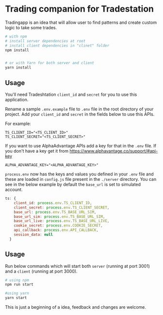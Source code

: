 # Trading companion for Tradestation

Tradingapp is an idea that will allow user to find patterns and create custom logic to take some trades.

```bash
# with npm
# install server dependencies at root 
# install client dependencies in "clinet" folder
npm install


# or with Yarn for both server and client
yarn install
```

## Usage

You'll need Tradeshtation `client_id` and `secret` for you to use this application.

Rename a sample `.env.example` file to `.env` file in the root directory of your project. Add your `client_id` and `secret` in the fields below to use this APIs.

For example:

```dosini
TS_CLIENT_ID="<TS_CLIENT_ID>"
TS_CLIENT_SECRET="<TS_CLIENT_SECRET>"
```

If you want to use AlphaAdvantage APIs add a key for that in the `.env` file. If you don't have a key get it from https://www.alphavantage.co/support/#api-key

```dosini
ALPHA_ADVANTAGE_KEY="<ALPHA_ADVANTAGE_KEY>" 
```

`process.env` now has the keys and values you defined in your `.env` file and these are loaded in `config.js` file present in the `./server` directory. You can see in the below example by default the `base_url` is set to simulated account. 

```javascript
ts: {
    client_id: process.env.TS_CLIENT_ID,
    client_secret: process.env.TS_CLIENT_SECRET,
    base_url: process.env.TS_BASE_URL_SIM,
    base_url_sim: process.env.TS_BASE_URL_SIM,
    base_url_live: process.env.TS_BASE_URL_LIVE,
    cookie_secret: process.env.COOKIE_SECRET,
    api_callback: process.env.API_CALLBACK,
    session_data: null
  }
```

## Usage

Run below commands which will start both `server` (running at port 3001) and a `client` (running at port 3000).

```bash
# using npm
npm run start

#using yarn
yarn start
```

This is just a beginning of a idea, feedback and changes are welcome.